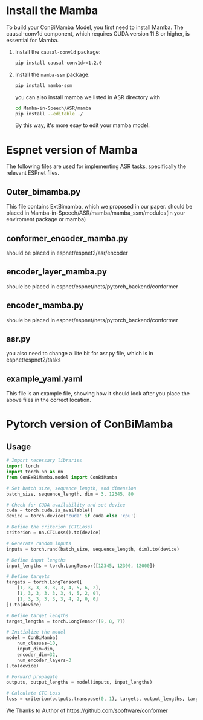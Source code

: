 # Install the Mamba
To build your ConBiMamba Model, you first need to install Mamba. The causal-conv1d component, which requires CUDA version 11.8 or higher, is essential for Mamba.

1. Install the `causal-conv1d` package:
    ```bash
    pip install causal-conv1d>=1.2.0
    ```
2. Install the `mamba-ssm` package:
    ```bash
    pip install mamba-ssm
    ```
    you can also install mamba we listed in ASR directory with
    ```bash
    cd Mamba-in-Speech/ASR/mamba
    pip install --editable ./
    ```
    By this way, it's more esay to edit your mamba model.

# Espnet version of Mamba
The following files are used for implementing ASR tasks, specifically the relevant ESPnet files.

## Outer_bimamba.py
This file contains ExtBimamba, which we proposed in our paper. should be placed in Mamba-in-Speech/ASR/mamba/mamba_ssm/modules(in your enviroment package or mamba)

## conformer_encoder_mamba.py
should be placed in espnet/espnet2/asr/encoder

## encoder_layer_mamba.py
shoule be placed in espnet/espnet/nets/pytorch_backend/conformer

## encoder_mamba.py
shoule be placed in espnet/espnet/nets/pytorch_backend/conformer

## asr.py
you also need to change a liite bit for asr.py file, which is in espnet/espnet2/tasks

## example_yaml.yaml
This file is an example file, showing how it should look after you place the above files in the correct location.

# Pytorch version of ConBiMamba
## Usage

```python
# Import necessary libraries
import torch
import torch.nn as nn
from ConExBiMamba.model import ConBiMamba

# Set batch size, sequence length, and dimension
batch_size, sequence_length, dim = 3, 12345, 80

# Check for CUDA availability and set device
cuda = torch.cuda.is_available()
device = torch.device('cuda' if cuda else 'cpu')

# Define the criterion (CTCLoss)
criterion = nn.CTCLoss().to(device)

# Generate random inputs
inputs = torch.rand(batch_size, sequence_length, dim).to(device)

# Define input lengths
input_lengths = torch.LongTensor([12345, 12300, 12000])

# Define targets
targets = torch.LongTensor([
    [1, 3, 3, 3, 3, 3, 4, 5, 6, 2],
    [1, 3, 3, 3, 3, 3, 4, 5, 2, 0],
    [1, 3, 3, 3, 3, 3, 4, 2, 0, 0]
]).to(device)

# Define target lengths
target_lengths = torch.LongTensor([9, 8, 7])

# Initialize the model
model = ConBiMamba(
    num_classes=10, 
    input_dim=dim, 
    encoder_dim=32, 
    num_encoder_layers=3
).to(device)

# Forward propagate
outputs, output_lengths = model(inputs, input_lengths)

# Calculate CTC Loss
loss = criterion(outputs.transpose(0, 1), targets, output_lengths, target_lengths)
```
We Thanks to Author of https://github.com/sooftware/conformer